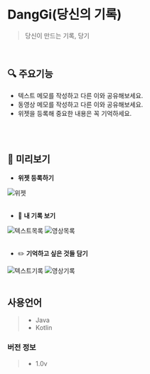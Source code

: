 # DangGi(당신의 기록)
> 당신이 만드는 기록, 당기 

<br/>

## :mag: 주요기능
* 텍스트 메모를 작성하고 다른 이와 공유해보세요.
* 동영상 메모를 작성하고 다른 이와 공유해보세요.
* 위젯을 등록해 중요한 내용은 꼭 기억하세요.

<br></br>
## :iphone: 미리보기
* **위젯 등록하기**

![위젯](./screenshot/위젯.jpg)
<br></br>

* :page_with_curl: **내 기록 보기**

![텍스트목록](./screenshot/목록_텍스트.jpg)
![영상목록](./screenshot/목록_영상.jpg)
<br></br>

* :pencil2: **기억하고 싶은 것들 담기**

![텍스트기록](./screenshot/기록하기_텍스트.jpg)
![영상기록](./screenshot/기록하기_영상.jpg)
<br></br>

## 사용언어
>* Java
>* Kotlin

### 버전 정보
>* 1.0v
